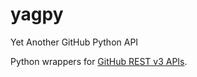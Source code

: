 # yagpy
Yet Another GitHub Python API

Python wrappers for [GitHub REST v3 APIs](https://developer.github.com/v3/).

